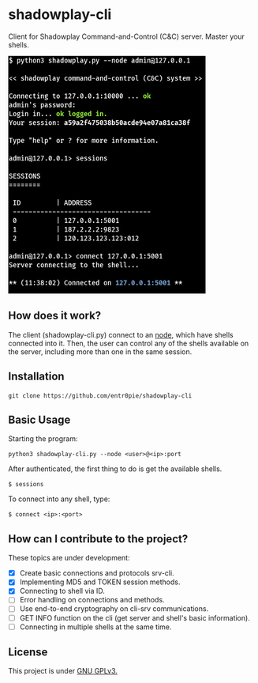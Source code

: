 # shadowplay-cli
Client for Shadowplay Command-and-Control (C&amp;C) server. Master your shells. 

<img src="images/shadowplay-cli.png">

## How does it work? 
The client (shadowplay-cli.py) connect to an [node](https://github.com/entr0pie/shadowplay-node), which have shells connected into it. Then, the user can control any of the shells available on the server, including more than one in the same session.

## Installation

```
git clone https://github.com/entr0pie/shadowplay-cli
```

## Basic Usage

Starting the program:

```
python3 shadowplay-cli.py --node <user>@<ip>:port
```

After authenticated, the first thing to do is get the available shells.

```
$ sessions
```

To connect into any shell, type:

```
$ connect <ip>:<port>
```

## How can I contribute to the project? 

These topics are under development: 

- [X] Create basic connections and protocols srv-cli.
- [X] Implementing MD5 and TOKEN session methods.
- [X] Connecting to shell via ID.
- [ ] Error handling on connections and methods. 
- [ ] Use end-to-end cryptography on cli-srv communications.
- [ ] GET INFO function on the cli (get server and shell's basic information).
- [ ] Connecting in multiple shells at the same time.

## License
This project is under [GNU GPLv3.](LICENSE)
